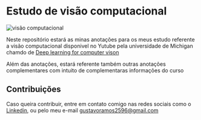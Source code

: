 # Estudo de visão computacional 

![visão computacional](https://www.programaria.org/wp-content/uploads/2020/05/Captura-de-Tela-159.png)

Neste repositório estará as minas anotações para os meus estudo referente a visão computacional disponivel no Yutube pela universidade de Michigan chamdo de [Deep learning for computer vison](https://www.youtube.com/watch?v=dJYGatp4SvA&list=PL5-TkQAfAZFbzxjBHtzdVCWE0Zbhomg7r&pp=iAQB)

Além das anotações, estará referente também outras anotações complementares com intuito de complementaras informações do curso

## Contribuições

Caso queira contribuir, entre em contato comigo nas redes sociais como o [Linkedin](https://www.linkedin.com/in/gustavoramos82/), ou pelo meu e-mail gustavoramos2596@gmail.com
